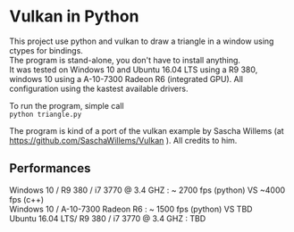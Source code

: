 # Vulkan in Python

This project use python and vulkan to draw a triangle in a window using ctypes for bindings.  
The program is stand-alone, you don't have to install anything.  
It was tested on Windows 10 and Ubuntu 16.04 LTS using a R9 380, windows 10 using a A-10-7300 Radeon R6 (integrated GPU). All configuration using the kastest available drivers.

To run the program, simple call  
`python triangle.py`

The program is kind of a port of the vulkan example by Sascha Willems (at <https://github.com/SaschaWillems/Vulkan> ). All credits to him.

## Performances

Windows 10 / R9 380 / i7 3770 @ 3.4 GHZ : ~ 2700 fps (python) VS ~4000 fps (c++)  
Windows 10 / A-10-7300 Radeon R6 : ~ 1500 fps (python) VS TBD  
Ubuntu 16.04 LTS/ R9 380 / i7 3770 @ 3.4 GHZ : TBD  